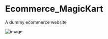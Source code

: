 # Ecommerce_MagicKart
A dummy ecommerce website

![image](https://user-images.githubusercontent.com/106824866/235484945-054606e8-7652-48bf-a9c3-97bbfe84efa8.png)
